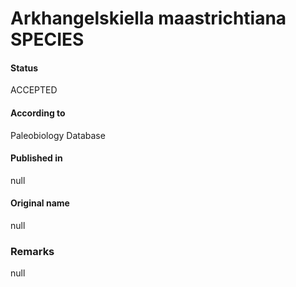 Arkhangelskiella maastrichtiana SPECIES
=======

#### Status
ACCEPTED

#### According to
Paleobiology Database

#### Published in
null

#### Original name
null

### Remarks
null